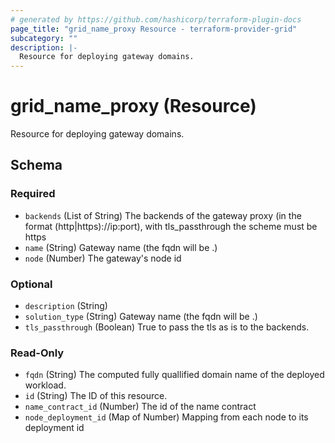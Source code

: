 ```yaml
---
# generated by https://github.com/hashicorp/terraform-plugin-docs
page_title: "grid_name_proxy Resource - terraform-provider-grid"
subcategory: ""
description: |-
  Resource for deploying gateway domains.
---
```


# grid_name_proxy (Resource)

Resource for deploying gateway domains.



<!-- schema generated by tfplugindocs -->
## Schema

### Required

- `backends` (List of String) The backends of the gateway proxy (in the format (http|https)://ip:port), with tls_passthrough the scheme must be https
- `name` (String) Gateway name (the fqdn will be <name>.<gateway-domain>)
- `node` (Number) The gateway's node id

### Optional

- `description` (String)
- `solution_type` (String) Gateway name (the fqdn will be <name>.<gateway-domain>)
- `tls_passthrough` (Boolean) True to pass the tls as is to the backends.

### Read-Only

- `fqdn` (String) The computed fully quallified domain name of the deployed workload.
- `id` (String) The ID of this resource.
- `name_contract_id` (Number) The id of the name contract
- `node_deployment_id` (Map of Number) Mapping from each node to its deployment id


